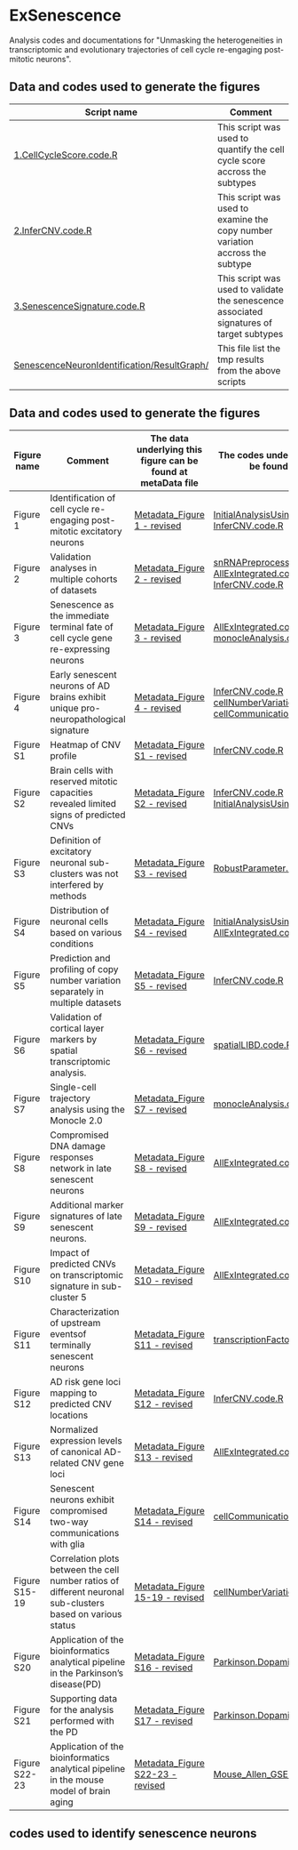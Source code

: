 # ExSenescence
Analysis codes and documentations for "Unmasking the heterogeneities in transcriptomic and evolutionary trajectories of cell cycle re-engaging post-mitotic neurons".     

## Data and codes used to generate the figures  
|Script name|Comment| 
|-----------|-------| 
|[1.CellCycleScore.code.R](https://github.com/KimChow-Lab/ExSenescence/blob/main/SenescenceNeuronIdentification/1.CellCycleScore.code.R)|This script was used to quantify the cell cycle score accross the subtypes|
|[2.InferCNV.code.R](https://github.com/KimChow-Lab/ExSenescence/blob/main/SenescenceNeuronIdentification/2.InferCNV.code.R)|This script was used to examine the copy number variation accross the subtype|
|[3.SenescenceSignature.code.R](https://github.com/KimChow-Lab/ExSenescence/blob/main/SenescenceNeuronIdentification/3.SenescenceSignature.code.R)|This script was used to validate the senescence associated signatures of target subtypes|
|[SenescenceNeuronIdentification/ResultGraph/](https://github.com/KimChow-Lab/ExSenescence/tree/main/SenescenceNeuronIdentification/ResultGraph)|This file list the tmp results from the above scripts|


## Data and codes used to generate the figures  
|Figure name|Comment|The data underlying this figure can be found at metaData file |The codes underlying this figure can be found at scripts file|
|-----------|-------|-----------------------------------------------|------------------------------------------------|    
| Figure 1 | Identification of cell cycle re-engaging post-mitotic excitatory neurons | [Metadata_Figure 1 - revised](https://github.com/KimChow-Lab/ExSenescence/blob/main/metaData/) | [InitialAnalysisUsingMathysnRNA.code.R](https://github.com/KimChow-Lab/ExSenescence/blob/main/scripts/InitialAnalysisUsingMathysnRNA.code.R)<br>[InferCNV.code.R](https://github.com/KimChow-Lab/ExSenescence/blob/main/scripts/InferCNV.code.R)
| Figure 2 | Validation analyses in multiple cohorts of datasets  | [Metadata_Figure 2 - revised](https://github.com/KimChow-Lab/ExSenescence/blob/main/metaData/) | [snRNAPreprocessing.code.R](https://github.com/KimChow-Lab/ExSenescence/blob/main/scripts/snRNAPreprocessing.code.R)<br>[AllExIntegrated.code.R](https://github.com/KimChow-Lab/ExSenescence/blob/main/scripts/AllExIntegrated.code.R)<br>[InferCNV.code.R](https://github.com/KimChow-Lab/ExSenescence/blob/main/scripts/InferCNV.code.R)
| Figure 3 | Senescence as the immediate terminal fate of cell cycle gene re-expressing neurons | [Metadata_Figure 3 - revised](https://github.com/KimChow-Lab/ExSenescence/blob/main/metaData/) | [AllExIntegrated.code.R](https://github.com/KimChow-Lab/ExSenescence/blob/main/scripts/AllExIntegrated.code.R)<br>[monocleAnalysis.code.R](https://github.com/KimChow-Lab/ExSenescence/blob/main/scripts/monocleAnalysis.code.R)
| Figure 4 | Early senescent neurons of AD brains exhibit unique pro-neuropathological signature | [Metadata_Figure 4 - revised](https://github.com/KimChow-Lab/ExSenescence/blob/main/metaData/) | [InferCNV.code.R](https://github.com/KimChow-Lab/ExSenescence/blob/main/scripts/InferCNV.code.R)<br>[cellNumberVariation.code.R](https://github.com/KimChow-Lab/ExSenescence/blob/main/scripts/cellNumberVariation.code.R)<br>[cellCommunication.code.R](https://github.com/KimChow-Lab/ExSenescence/blob/main/scripts/cellCommunication.code.R)
| Figure S1 | Heatmap of CNV profile | [Metadata_Figure S1 - revised](https://github.com/KimChow-Lab/ExSenescence/blob/main/metaData/) | [InferCNV.code.R](https://github.com/KimChow-Lab/ExSenescence/blob/main/scripts/InferCNV.code.R)
| Figure S2 | Brain cells with reserved mitotic capacities revealed limited signs of predicted CNVs | [Metadata_Figure S2 - revised](https://github.com/KimChow-Lab/ExSenescence/blob/main/metaData/) | [InferCNV.code.R](https://github.com/KimChow-Lab/ExSenescence/blob/main/scripts/InferCNV.code.R)<br>[InitialAnalysisUsingMathysnRNA](https://github.com/KimChow-Lab/ExSenescence/blob/main/scripts/InitialAnalysisUsingMathysnRNA.code.R)
| Figure S3 | Definition of excitatory neuronal sub-clusters was not interfered by methods | [Metadata_Figure S3 - revised](https://github.com/KimChow-Lab/ExSenescence/blob/main/metaData/) | [RobustParameter.code.R](https://github.com/KimChow-Lab/ExSenescence/blob/main/scripts/RobustParameter.code.R)
| Figure S4 | Distribution of neuronal cells based on various conditions | [Metadata_Figure S4 - revised](https://github.com/KimChow-Lab/ExSenescence/blob/main/metaData/) | [InitialAnalysisUsingMathysnRNA](https://github.com/KimChow-Lab/ExSenescence/blob/main/scripts/InitialAnalysisUsingMathysnRNA.code.R)<br>[AllExIntegrated.code](https://github.com/KimChow-Lab/ExSenescence/blob/main/scripts/AllExIntegrated.code.R)
| Figure S5 | Prediction and profiling of copy number variation separately in multiple datasets | [Metadata_Figure S5 - revised](https://github.com/KimChow-Lab/ExSenescence/blob/main/metaData/) | [InferCNV.code.R](https://github.com/KimChow-Lab/ExSenescence/blob/main/scripts/InferCNV.code.R)
| Figure S6 | Validation of cortical layer markers by spatial transcriptomic analysis. | [Metadata_Figure S6 - revised](https://github.com/KimChow-Lab/ExSenescence/blob/main/metaData/) | [spatialLIBD.code.R](https://github.com/KimChow-Lab/ExSenescence/blob/main/scripts/spatialLIBD.code.R)
| Figure S7 | Single-cell trajectory analysis using the Monocle 2.0 | [Metadata_Figure S7 - revised](https://github.com/KimChow-Lab/ExSenescence/blob/main/metaData/) | [monocleAnalysis.code.R](https://github.com/KimChow-Lab/ExSenescence/blob/main/scripts/monocleAnalysis.code.R)
| Figure S8 | Compromised DNA damage responses network in late senescent neurons | [Metadata_Figure S8 - revised](https://github.com/KimChow-Lab/ExSenescence/blob/main/metaData/) | [AllExIntegrated.code](https://github.com/KimChow-Lab/ExSenescence/blob/main/scripts/AllExIntegrated.code.R)
| Figure S9 | Additional marker signatures of late senescent neurons. | [Metadata_Figure S9 - revised](https://github.com/KimChow-Lab/ExSenescence/blob/main/metaData/) | [AllExIntegrated.code](https://github.com/KimChow-Lab/ExSenescence/blob/main/scripts/AllExIntegrated.code.R)
| Figure S10 | Impact of predicted CNVs on transcriptomic signature in sub-cluster 5 | [Metadata_Figure S10 - revised](https://github.com/KimChow-Lab/ExSenescence/blob/main/metaData/) | [AllExIntegrated.code](https://github.com/KimChow-Lab/ExSenescence/blob/main/scripts/AllExIntegrated.code.R)
| Figure S11 | Characterization of upstream eventsof terminally senescent neurons | [Metadata_Figure S11 - revised](https://github.com/KimChow-Lab/ExSenescence/blob/main/metaData/) | [transcriptionFactorAnalysis.code.R](https://github.com/KimChow-Lab/ExSenescence/blob/main/scripts/transcriptionFactorAnalysis.code.R)
| Figure S12 | AD risk gene loci mapping to predicted CNV locations | [Metadata_Figure S12 - revised](https://github.com/KimChow-Lab/ExSenescence/blob/main/metaData/) | [InferCNV.code.R](https://github.com/KimChow-Lab/ExSenescence/blob/main/scripts/InferCNV.code.R)
| Figure S13 | Normalized expression levels of canonical AD-related CNV gene loci | [Metadata_Figure S13 - revised](https://github.com/KimChow-Lab/ExSenescence/blob/main/metaData/) | [AllExIntegrated.code](https://github.com/KimChow-Lab/ExSenescence/blob/main/scripts/AllExIntegrated.code.R)
| Figure S14 | Senescent neurons exhibit compromised two-way communications with glia | [Metadata_Figure S14 - revised](https://github.com/KimChow-Lab/ExSenescence/blob/main/metaData/) | [cellCommunication.code.R](https://github.com/KimChow-Lab/ExSenescence/blob/main/scripts/cellCommunication.code.R)
| Figure S15-19 | Correlation plots between the cell number ratios of different neuronal sub-clusters based on various status | [Metadata_Figure 15-19 - revised](https://github.com/KimChow-Lab/ExSenescence/blob/main/metaData/) | [cellNumberVariation.code.R](https://github.com/KimChow-Lab/ExSenescence/blob/main/scripts/cellNumberVariation.code.R)
| Figure S20 | Application of the bioinformatics analytical pipeline in the Parkinson’s disease(PD) | [Metadata_Figure S16 - revised](https://github.com/KimChow-Lab/ExSenescence/blob/main/metaData/) | [Parkinson.DopamineSenescence.code.R](https://github.com/KimChow-Lab/ExSenescence/blob/main/scripts/Parkinson.DopamineSenescence.code.R)
| Figure S21 | Supporting data for the analysis performed with the PD | [Metadata_Figure S17 - revised](https://github.com/KimChow-Lab/ExSenescence/blob/main/metaData/) | [Parkinson.DopamineSenescence.code.R](https://github.com/KimChow-Lab/ExSenescence/blob/main/scripts/Parkinson.DopamineSenescence.code.R)
| Figure S22-23 | Application of the bioinformatics analytical pipeline in the mouse model of brain aging | [Metadata_Figure S22-23 - revised](https://github.com/KimChow-Lab/ExSenescence/blob/main/metaData/) | [Mouse_Allen_GSE207848.code.R](https://github.com/KimChow-Lab/ExSenescence/blob/main/scripts/Mouse_Allen_GSE207848.code.R)

## codes used to identify senescence neurons
